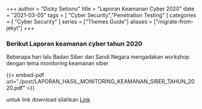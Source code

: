 +++
author = "Dicky Setiono"
title = "Laporan Keamanan Cyber 2020"
date = "2021-03-05"
tags = [ "Cyber Security","Penetration Testing" ]
categories = [ "Cyber Security" ]
series = ["Themes Guide"] 
aliases = ["migrate-from-jekyl"]
+++

### Berikut Laporan keamanan cyber tahun 2020

Beberapa hari lalu Badan Siber dan Sandi Negara mengadakan workshop dengan tema monitoring keamanan siber

{{< embed-pdf url="./post/LAPORAN_HASIL_MONITORING_KEAMANAN_SIBER_TAHUN_2020.pdf" >}}

untuk link download silahkan [Link](https://cloud.bssn.go.id/s/ZSdfebRTKW7p8nW)
